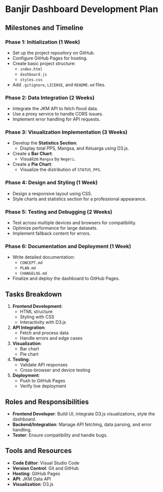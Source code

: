 # Banjir Dashboard Development Plan

## Milestones and Timeline
### Phase 1: Initialization (1 Week)
- Set up the project repository on GitHub.
- Configure GitHub Pages for hosting.
- Create basic project structure:
  - `index.html`
  - `dashboard.js`
  - `styles.css`
- Add `.gitignore`, `LICENSE`, and `README.md` files.

### Phase 2: Data Integration (2 Weeks)
- Integrate the JKM API to fetch flood data.
- Use a proxy service to handle CORS issues.
- Implement error handling for API requests.

### Phase 3: Visualization Implementation (3 Weeks)
- Develop the **Statistics Section**:
  - Display total PPS, Mangsa, and Keluarga using D3.js.
- Create a **Bar Chart**:
  - Visualize `Mangsa` by `Negeri`.
- Create a **Pie Chart**:
  - Visualize the distribution of `STATUS_PPS`.

### Phase 4: Design and Styling (1 Week)
- Design a responsive layout using CSS.
- Style charts and statistics section for a professional appearance.

### Phase 5: Testing and Debugging (2 Weeks)
- Test across multiple devices and browsers for compatibility.
- Optimize performance for large datasets.
- Implement fallback content for errors.

### Phase 6: Documentation and Deployment (1 Week)
- Write detailed documentation:
  - `CONCEPT.md`
  - `PLAN.md`
  - `CHANGELOG.md`
- Finalize and deploy the dashboard to GitHub Pages.

## Tasks Breakdown
1. **Frontend Development**:
   - HTML structure
   - Styling with CSS
   - Interactivity with D3.js
2. **API Integration**:
   - Fetch and process data
   - Handle errors and edge cases
3. **Visualization**:
   - Bar chart
   - Pie chart
4. **Testing**:
   - Validate API responses
   - Cross-browser and device testing
5. **Deployment**:
   - Push to GitHub Pages
   - Verify live deployment

## Roles and Responsibilities
- **Frontend Developer**: Build UI, integrate D3.js visualizations, style the dashboard.
- **Backend/Integration**: Manage API fetching, data parsing, and error handling.
- **Tester**: Ensure compatibility and handle bugs.

## Tools and Resources
- **Code Editor**: Visual Studio Code
- **Version Control**: Git and GitHub
- **Hosting**: GitHub Pages
- **API**: JKM Data API
- **Visualization**: D3.js
